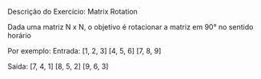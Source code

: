 Descrição do Exercício: Matrix Rotation

Dada uma matriz N x N, o objetivo é rotacionar a matriz em 90° no sentido horário

Por exemplo:
Entrada:
[1, 2, 3]
[4, 5, 6]
[7, 8, 9]

Saída:
[7, 4, 1]
[8, 5, 2]
[9, 6, 3]